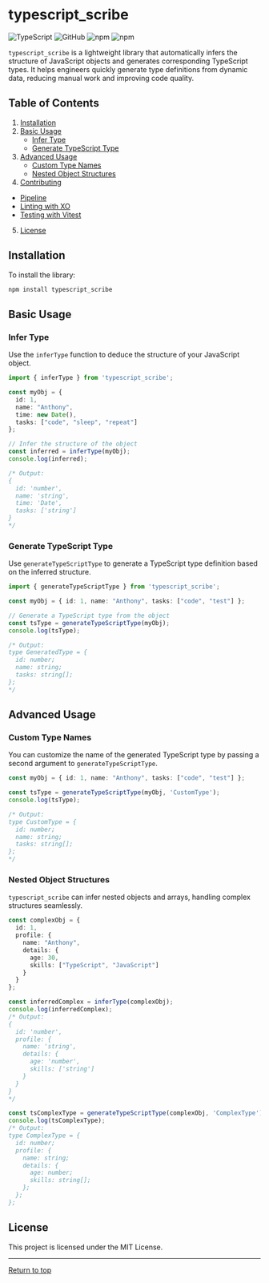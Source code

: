 # typescript_scribe

![TypeScript](https://img.shields.io/badge/TypeScript-4.x-blue.svg)
![GitHub](https://img.shields.io/github/license/AnthonyMazzie/typescript_scribe)
![npm](https://img.shields.io/npm/v/typescript_scribe)
![npm](https://img.shields.io/npm/dt/typescript_scribe)

`typescript_scribe` is a lightweight library that automatically infers the structure of JavaScript objects and generates corresponding TypeScript types. It helps engineers quickly generate type definitions from dynamic data, reducing manual work and improving code quality.

## Table of Contents
1. [Installation](#installation)
2. [Basic Usage](#basic-usage)
   - [Infer Type](#infer-type)
   - [Generate TypeScript Type](#generate-typescript-type)
3. [Advanced Usage](#advanced-usage)
   - [Custom Type Names](#custom-type-names)
   - [Nested Object Structures](#nested-object-structures)
4. [Contributing](CONTRIBUTING.md)
  - [Pipeline](CONTRIBUTING.md#pipeline)
  - [Linting with XO](CONTRIBUTING.md#linting-with-xo)
  - [Testing with Vitest](CONTRIBUTING.md#testing-with-vitest)
5. [License](#license)

## Installation

To install the library:

```bash
npm install typescript_scribe
```

## Basic Usage

### Infer Type

Use the `inferType` function to deduce the structure of your JavaScript object.

```ts
import { inferType } from 'typescript_scribe';

const myObj = {
  id: 1,
  name: "Anthony",
  time: new Date(),
  tasks: ["code", "sleep", "repeat"]
};

// Infer the structure of the object
const inferred = inferType(myObj);
console.log(inferred);

/* Output:
{
  id: 'number',
  name: 'string',
  time: 'Date',
  tasks: ['string']
}
*/
```

### Generate TypeScript Type

Use `generateTypeScriptType` to generate a TypeScript type definition based on the inferred structure.

```ts
import { generateTypeScriptType } from 'typescript_scribe';

const myObj = { id: 1, name: "Anthony", tasks: ["code", "test"] };

// Generate a TypeScript type from the object
const tsType = generateTypeScriptType(myObj);
console.log(tsType);

/* Output:
type GeneratedType = {
  id: number;
  name: string;
  tasks: string[];
};
*/
```

## Advanced Usage

### Custom Type Names

You can customize the name of the generated TypeScript type by passing a second argument to `generateTypeScriptType`.

```ts
const myObj = { id: 1, name: "Anthony", tasks: ["code", "test"] };

const tsType = generateTypeScriptType(myObj, 'CustomType');
console.log(tsType);

/* Output:
type CustomType = {
  id: number;
  name: string;
  tasks: string[];
};
*/
```

### Nested Object Structures

`typescript_scribe` can infer nested objects and arrays, handling complex structures seamlessly.

```ts
const complexObj = {
  id: 1,
  profile: {
    name: "Anthony",
    details: {
      age: 30,
      skills: ["TypeScript", "JavaScript"]
    }
  }
};

const inferredComplex = inferType(complexObj);
console.log(inferredComplex);
/* Output:
{
  id: 'number',
  profile: {
    name: 'string',
    details: {
      age: 'number',
      skills: ['string']
    }
  }
}
*/

const tsComplexType = generateTypeScriptType(complexObj, 'ComplexType');
console.log(tsComplexType);
/* Output:
type ComplexType = {
  id: number;
  profile: {
    name: string;
    details: {
      age: number;
      skills: string[];
    };
  };
};
```

## License
This project is licensed under the MIT License.

---

[Return to top](#typescript_scribe)
